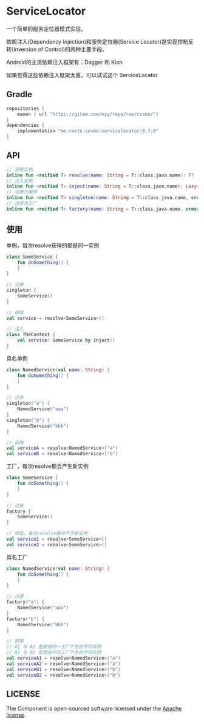 # ServiceLocator

一个简单的服务定位器模式实现。

依赖注入(Dependency Injection)和服务定位器(Service Locator)是实现控制反转(Inversion of Control)的两种主要手段。

Android的主流依赖注入框架有：Dagger 和 Kion

如果觉得这些依赖注入框架太重，可以试试这个 ServiceLocator


## Gradle

``` groovy
repositories {
    maven { url "https://gitee.com/ezy/repo/raw/cosmo/"}
}
dependencies {
    implementation "me.reezy.cosmo:servicelocator:0.7.0"
}
```

## API 

```kotlin
// 获取实例
inline fun <reified T> resolve(name: String = T::class.java.name): T?
// 注入实例
inline fun <reified T> inject(name: String = T::class.java.name): Lazy<T>
// 注册为单例
inline fun <reified T> singleton(name: String = T::class.java.name, crossinline block: () -> T)
// 注册为工厂
inline fun <reified T> factory(name: String = T::class.java.name, crossinline block: () -> T)
```

## 使用

单例，每次resolve获得的都是同一实例

```kotlin  
class SomeService {
    fun doSomething() {
    }
}

// 注册 
singleton {
    SomeService()
}

// 获取
val service = resolve<SomeService>()

// 注入
class TheContext {
    val service: SomeService by inject()
}
```

具名单例 

```kotlin
class NamedService(val name: String) {
    fun doSomething() {
    }
}

// 注册 
singleton("a") {
    NamedService("aaa")
}
singleton("b") {
    NamedService("bbb")
}

// 获取 
val serviceA = resolve<NamedService>("a")
val serviceB = resolve<NamedService>("b")
```
  
工厂，每次resolve都会产生新实例

```kotlin  
class SomeService {
    fun doSomething() {
    }
}

// 注册 
factory {
    SomeService()
}

// 获取，每次resolve都会产生新实例
val service1 = resolve<SomeService>() 
val service2 = resolve<SomeService>() 
```
  
具名工厂

```kotlin
class NamedService(val name: String) {
    fun doSomething() {
    }
}

// 注册 
factory("a") {
    NamedService("aaa")
}
factory("b") {
    NamedService("bbb")
}

// 获取
// A1 与 A2 是使用同一工厂产生的不同实例
// A1 与 B1 是使用不同工厂产生的不同实例
val serviceA1 = resolve<NamedService>("a")
val serviceA2 = resolve<NamedService>("a")
val serviceB1 = resolve<NamedService>("b")
val serviceB2 = resolve<NamedService>("b")
```


## LICENSE

The Component is open-sourced software licensed under the [Apache license](LICENSE).
